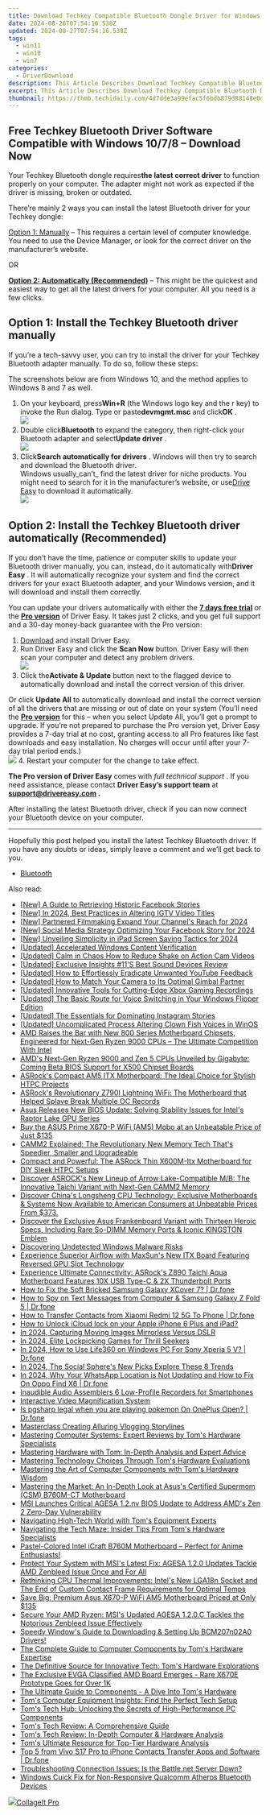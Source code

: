 ```yaml
---
title: Download Techkey Compatible Bluetooth Dongle Driver for Windows 11/7/8
date: 2024-08-26T07:54:16.538Z
updated: 2024-08-27T07:54:16.538Z
tags:
  - win11
  - win10
  - win7
categories:
  - DriverDownload
description: This Article Describes Download Techkey Compatible Bluetooth Dongle Driver for Windows 11/7/8
excerpt: This Article Describes Download Techkey Compatible Bluetooth Dongle Driver for Windows 11/7/8
thumbnail: https://thmb.techidaily.com/4d7dde3a99efac5f6bdb879d88148e0d5b48fb1025ad045c8786c79687920a30.jpg
---
```


## Free Techkey Bluetooth Driver Software Compatible with Windows 10/7/8 – Download Now

Your Techkey Bluetooth dongle requires**the latest correct driver** to function properly on your computer. The adapter might not work as expected if the driver is missing, broken or outdated.

 There’re mainly 2 ways you can install the latest Bluetooth driver for your Techkey dongle:

[Option 1: Manually](https://tools.techidaily.com/drivereasy/download/) – This requires a certain level of computer knowledge. You need to use the Device Manager, or look for the correct driver on the manufacturer’s website.

OR

[**Option 2: Automatically (Recommended)**](https://www.drivereasy.com/knowledge/download-techkey-bluetooth-adapter-driver-for-windows/#option2) – This might be the quickest and easiest way to get all the latest drivers for your computer. All you need is a few clicks.

## Option 1: Install the Techkey Bluetooth driver manually

 If you’re a tech-savvy user, you can try to install the driver for your Techkey Bluetooth adapter manually. To do so, follow these steps:

 The screenshots below are from Windows 10, and the method applies to Windows 8 and 7 as well.

1. On your keyboard, press**Win+R** (the Windows logo key and the r key) to invoke the Run dialog. Type or paste**devmgmt.msc** and click**OK** .  
![](https://images.drivereasy.com/wp-content/uploads/2020/12/devmgmt-msc-ok.jpg)
2. Double click**Bluetooth** to expand the category, then right-click your Bluetooth adapter and select**Update driver** .  
![](https://images.drivereasy.com/wp-content/uploads/2021/01/techkey-manually-1.jpg)
3. Click**Search automatically for drivers** . Windows will then try to search and download the Bluetooth driver.  
 Windows usually_can’t_ find the latest driver for niche products. You might need to search for it in the manufacturer’s website, or use[Drive Easy](https://tools.techidaily.com/drivereasy/download/) to download it automatically.  
![](https://images.drivereasy.com/wp-content/uploads/2021/01/techkey-manually-2.jpg)

## Option 2: Install the Techkey Bluetooth driver automatically (Recommended)

 If you don’t have the time, patience or computer skills to update your Bluetooth driver manually, you can, instead, do it automatically with**Driver Easy** . It will automatically recognize your system and find the correct drivers for your exact Bluetooth adapter, and your Windows version, and it will download and install them correctly.

 You can update your drivers automatically with either the [**7 days free trial**](https://tools.techidaily.com/drivereasy/download/) or the [**Pro version**](https://tools.techidaily.com/drivereasy/download/) of Driver Easy. It takes just 2 clicks, and you get full support and a 30-day money-back guarantee with the Pro version:

1. [Download](https://tools.techidaily.com/drivereasy/download/) and install Driver Easy.
2. Run Driver Easy and click the **Scan Now** button. Driver Easy will then scan your computer and detect any problem drivers.  
![](https://www.drivereasy.com/wp-content/uploads/2021/05/de-scan-6.1.png)
3. Click the**Activate & Update** button next to the flagged device to automatically download and install the correct version of this driver.  

 Or click **Update All** to automatically download and install the correct version of all the drivers that are missing or out of date on your system (You’ll need the **[Pro version](https://tools.techidaily.com/drivereasy/download/)**  for this – when you select Update All, you’ll get a prompt to upgrade. If you’re not prepared to purchase the Pro version yet, Driver Easy provides a 7-day trial at no cost, granting access to all Pro features like fast downloads and easy installation. No charges will occur until after your 7-day trial period ends.)  
![](https://www.drivereasy.com/wp-content/uploads/2021/01/Realtek-Bluetooth-5.0-Adapter.png)
4. Restart your computer for the change to take effect.

**The Pro version of Driver Easy** comes with _full technical support_ . If you need assistance, please contact **Driver Easy’s support team** at **[support@drivereasy.com](https://tools.techidaily.com/drivereasy/download/) .**

 After installing the latest Bluetooth driver, check if you can now connect your Bluetooth device on your computer.

---

 Hopefully this post helped you install the latest Techkey Bluetooth driver. If you have any doubts or ideas, simply leave a comment and we’ll get back to you.

* [Bluetooth](https://tools.techidaily.com/drivereasy/download/)

<ins class="adsbygoogle"
     style="display:block"
     data-ad-format="autorelaxed"
     data-ad-client="ca-pub-7571918770474297"
     data-ad-slot="1223367746"></ins>



<ins class="adsbygoogle"
     style="display:block"
     data-ad-client="ca-pub-7571918770474297"
     data-ad-slot="8358498916"
     data-ad-format="auto"
     data-full-width-responsive="true"></ins>

<span class="atpl-alsoreadstyle">Also read:</span>
<div><ul>
<li><a href="https://facebook-video-files.techidaily.com/new-a-guide-to-retrieving-historic-facebook-stories/"><u>[New] A Guide to Retrieving Historic Facebook Stories</u></a></li>
<li><a href="https://instagram-clips.techidaily.com/new-in-2024-best-practices-in-altering-igtv-video-titles/"><u>[New] In 2024, Best Practices in Altering IGTV Video Titles</u></a></li>
<li><a href="https://youtube-tips.techidaily.com/artnered-filmmaking-expand-your-channels-reach-for-2024/"><u>[New] Partnered Filmmaking  Expand Your Channel's Reach for 2024</u></a></li>
<li><a href="https://facebook-clips.techidaily.com/new-social-media-strategy-optimizing-your-facebook-story-for-2024/"><u>[New] Social Media Strategy  Optimizing Your Facebook Story for 2024</u></a></li>
<li><a href="https://on-screen-recording.techidaily.com/new-unveiling-simplicity-in-ipad-screen-saving-tactics-for-2024/"><u>[New] Unveiling Simplicity in iPad Screen Saving Tactics for 2024</u></a></li>
<li><a href="https://extra-lessons.techidaily.com/updated-accelerated-windows-content-verification/"><u>[Updated] Accelerated Windows Content Verification</u></a></li>
<li><a href="https://extra-resources.techidaily.com/updated-calm-in-chaos-how-to-reduce-shake-on-action-cam-videos/"><u>[Updated] Calm in Chaos  How to Reduce Shake on Action Cam Videos</u></a></li>
<li><a href="https://video-capture.techidaily.com/updated-exclusive-insights-11s-best-sound-devices-review/"><u>[Updated] Exclusive Insights  #11'S Best Sound Devices Review</u></a></li>
<li><a href="https://facebook-video-footage.techidaily.com/updated-how-to-effortlessly-eradicate-unwanted-youtube-feedback/"><u>[Updated] How to Effortlessly Eradicate Unwanted YouTube Feedback</u></a></li>
<li><a href="https://some-knowledge.techidaily.com/updated-how-to-match-your-camera-to-its-optimal-gimbal-partner/"><u>[Updated] How to Match Your Camera to Its Optimal Gimbal Partner</u></a></li>
<li><a href="https://screen-recording.techidaily.com/updated-innovative-tools-for-cutting-edge-xbox-gaming-recordings/"><u>[Updated] Innovative Tools for Cutting-Edge Xbox Gaming Recordings</u></a></li>
<li><a href="https://some-guidance.techidaily.com/updated-the-basic-route-for-voice-switching-in-your-windows-flipper-edition/"><u>[Updated] The Basic Route for Voice Switching in Your Windows Flipper Edition</u></a></li>
<li><a href="https://instagram-clips.techidaily.com/updated-the-essentials-for-dominating-instagram-stories/"><u>[Updated] The Essentials for Dominating Instagram Stories</u></a></li>
<li><a href="https://some-approaches.techidaily.com/updated-uncomplicated-process-altering-clown-fish-voices-in-winos/"><u>[Updated] Uncomplicated Process  Altering Clown Fish Voices in WinOS</u></a></li>
<li><a href="https://hardware-help.techidaily.com/amd-raises-the-bar-with-new-800-series-motherboard-chipsets-engineered-for-next-gen-ryzen-9000-cpus-the-ultimate-competition-with-intel/"><u>AMD Raises the Bar with New 800 Series Motherboard Chipsets, Engineered for Next-Gen Ryzen 9000 CPUs – The Ultimate Competition With Intel</u></a></li>
<li><a href="https://hardware-help.techidaily.com/amds-next-gen-ryzen-9000-and-zen-5-cpus-unveiled-by-gigabyte-coming-beta-bios-support-for-x500-chipset-boards/"><u>AMD's Next-Gen Ryzen 9000 and Zen 5 CPUs Unveiled by Gigabyte: Coming Beta BIOS Support for X500 Chipset Boards</u></a></li>
<li><a href="https://hardware-help.techidaily.com/asrocks-compact-am5-itx-motherboard-the-ideal-choice-for-stylish-htpc-projects/"><u>ASRock's Compact AM5 ITX Motherboard: The Ideal Choice for Stylish HTPC Projects</u></a></li>
<li><a href="https://hardware-help.techidaily.com/asrocks-revolutionary-z790i-lightning-wifi-the-motherboard-that-helped-splave-break-multiple-oc-records/"><u>ASRock's Revolutionary Z790I Lightning WiFi: The Motherboard that Helped Splave Break Multiple OC Records</u></a></li>
<li><a href="https://hardware-help.techidaily.com/asus-releases-new-bios-update-solving-stability-issues-for-intels-raptor-lake-gpu-series/"><u>Asus Releases New BIOS Update: Solving Stability Issues for Intel's Raptor Lake GPU Series</u></a></li>
<li><a href="https://hardware-help.techidaily.com/buy-the-asus-prime-x670-p-wifi-am5-mobo-at-an-unbeatable-price-of-just-135/"><u>Buy the ASUS Prime X670-P WiFi (AM5) Mobo at an Unbeatable Price of Just $135</u></a></li>
<li><a href="https://hardware-help.techidaily.com/camm2-explained-the-revolutionary-new-memory-tech-thats-speedier-smaller-and-upgradeable/"><u>CAMM2 Explained: The Revolutionary New Memory Tech That's Speedier, Smaller and Upgradeable</u></a></li>
<li><a href="https://hardware-help.techidaily.com/compact-and-powerful-the-asrock-thin-x600m-itx-motherboard-for-diy-sleek-htpc-setups/"><u>Compact and Powerful: The ASRock Thin X600M-Itx Motherboard for DIY Sleek HTPC Setups</u></a></li>
<li><a href="https://hardware-help.techidaily.com/discover-asrocks-new-lineup-of-arrow-lake-compatible-mb-the-innovative-taichi-variant-with-next-gen-camm2-memory/"><u>Discover ASROCK's New Lineup of Arrow Lake-Compatible M/B: The Innovative Taichi Variant with Next-Gen CAMM2 Memory</u></a></li>
<li><a href="https://hardware-help.techidaily.com/discover-chinas-longsheng-cpu-technology-exclusive-motherboards-and-systems-now-available-to-american-consumers-at-unbeatable-prices-from-373/"><u>Discover China's Longsheng CPU Technology: Exclusive Motherboards & Systems Now Available to American Consumers at Unbeatable Prices From $373.</u></a></li>
<li><a href="https://hardware-help.techidaily.com/discover-the-exclusive-asus-frankenboard-variant-with-thirteen-heroic-specs-including-rare-so-dimm-memory-ports-and-iconic-kingston-emblem/"><u>Discover the Exclusive Asus Frankenboard Variant with Thirteen Heroic Specs, Including Rare So-DIMM Memory Ports & Iconic KINGSTON Emblem</u></a></li>
<li><a href="https://win11.techidaily.com/discovering-undetected-windows-malware-risks/"><u>Discovering Undetected Windows Malware Risks</u></a></li>
<li><a href="https://hardware-help.techidaily.com/experience-superior-airflow-with-maxsuns-new-itx-board-featuring-reversed-gpu-slot-technology/"><u>Experience Superior Airflow with MaxSun's New ITX Board Featuring Reversed GPU Slot Technology</u></a></li>
<li><a href="https://hardware-help.techidaily.com/experience-ultimate-connectivity-asrocks-z890-taichi-aqua-motherboard-features-10x-usb-type-c-and-2x-thunderbolt-ports/"><u>Experience Ultimate Connectivity: ASRock's Z890 Taichi Aqua Motherboard Features 10X USB Type-C & 2X Thunderbolt Ports</u></a></li>
<li><a href="https://howto.techidaily.com/how-to-fix-the-soft-bricked-samsung-galaxy-xcover-7-drfone-by-drfone-fix-android-problems-fix-android-problems/"><u>How to Fix the Soft Bricked Samsung Galaxy XCover 7? | Dr.fone</u></a></li>
<li><a href="https://android-location-track.techidaily.com/how-to-spy-on-text-messages-from-computer-and-samsung-galaxy-z-fold-5-drfone-by-drfone-virtual-android/"><u>How to Spy on Text Messages from Computer & Samsung Galaxy Z Fold 5 | Dr.fone</u></a></li>
<li><a href="https://blog-min.techidaily.com/how-to-transfer-contacts-from-xiaomi-redmi-12-5g-to-phone-drfone-by-drfone-transfer-from-android-transfer-from-android/"><u>How to Transfer Contacts from Xiaomi Redmi 12 5G To Phone | Dr.fone</u></a></li>
<li><a href="https://activate-lock.techidaily.com/how-to-unlock-icloud-lock-on-your-apple-iphone-6-plus-and-ipad-by-drfone-ios/"><u>How to Unlock iCloud lock on your Apple iPhone 6 Plus and iPad?</u></a></li>
<li><a href="https://youtube-videos.techidaily.com/in-2024-capturing-moving-images-mirrorless-versus-dslr/"><u>In 2024, Capturing Moving Images  Mirrorless Versus DSLR</u></a></li>
<li><a href="https://screen-sharing-recording.techidaily.com/in-2024-elite-lockpicking-games-for-thrill-seekers/"><u>In 2024, Elite Lockpicking Games for Thrill Seekers</u></a></li>
<li><a href="https://phone-solutions.techidaily.com/in-2024-how-to-use-life360-on-windows-pc-for-sony-xperia-5-v-drfone-by-drfone-virtual-android/"><u>In 2024, How to Use Life360 on Windows PC For Sony Xperia 5 V? | Dr.fone</u></a></li>
<li><a href="https://facebook-clips.techidaily.com/in-2024-the-social-spheres-new-picks-explore-these-8-trends/"><u>In 2024, The Social Sphere's New Picks  Explore These 8 Trends</u></a></li>
<li><a href="https://location-social.techidaily.com/in-2024-why-your-whatsapp-location-is-not-updating-and-how-to-fix-on-oppo-find-x6-drfone-by-drfone-virtual-android/"><u>In 2024, Why Your WhatsApp Location is Not Updating and How to Fix On Oppo Find X6 | Dr.fone</u></a></li>
<li><a href="https://visual-screen-recording.techidaily.com/inaudible-audio-assemblers-6-low-profile-recorders-for-smartphones/"><u>Inaudible Audio Assemblers  6 Low-Profile Recorders for Smartphones</u></a></li>
<li><a href="https://extra-information.techidaily.com/interactive-video-magnification-system/"><u>Interactive Video Magnification System</u></a></li>
<li><a href="https://fake-location.techidaily.com/is-pgsharp-legal-when-you-are-playing-pokemon-on-oneplus-open-drfone-by-drfone-virtual-android/"><u>Is pgsharp legal when you are playing pokemon On OnePlus Open? | Dr.fone</u></a></li>
<li><a href="https://extra-lessons.techidaily.com/masterclass-creating-alluring-vlogging-storylines/"><u>Masterclass  Creating Alluring Vlogging Storylines</u></a></li>
<li><a href="https://hardware-help.techidaily.com/mastering-computer-systems-expert-reviews-by-toms-hardware-specialists/"><u>Mastering Computer Systems: Expert Reviews by Tom's Hardware Specialists</u></a></li>
<li><a href="https://hardware-help.techidaily.com/mastering-hardware-with-tom-in-depth-analysis-and-expert-advice/"><u>Mastering Hardware with Tom: In-Depth Analysis and Expert Advice</u></a></li>
<li><a href="https://hardware-help.techidaily.com/mastering-technology-choices-through-toms-hardware-evaluations/"><u>Mastering Technology Choices Through Tom's Hardware Evaluations</u></a></li>
<li><a href="https://hardware-help.techidaily.com/mastering-the-art-of-computer-components-with-toms-hardware-wisdom/"><u>Mastering the Art of Computer Components with Tom's Hardware Wisdom</u></a></li>
<li><a href="https://hardware-help.techidaily.com/mastering-the-market-an-in-depth-look-at-asuss-certified-supermom-csm-b760m-ct-motherboard/"><u>Mastering the Market: An In-Depth Look at Asus's Certified Supermom (CSM) B760M-CT Motherboard</u></a></li>
<li><a href="https://hardware-help.techidaily.com/msi-launches-critical-agesa-12nv-bios-update-to-address-amds-zen-2-zero-day-vulnerability/"><u>MSI Launches Critical AGESA 1.2.nv BIOS Update to Address AMD's Zen 2 Zero-Day Vulnerability</u></a></li>
<li><a href="https://hardware-help.techidaily.com/navigating-high-tech-world-with-toms-equipment-experts/"><u>Navigating High-Tech World with Tom's Equipment Experts</u></a></li>
<li><a href="https://hardware-help.techidaily.com/navigating-the-tech-maze-insider-tips-from-toms-hardware-specialists/"><u>Navigating the Tech Maze: Insider Tips From Tom's Hardware Specialists</u></a></li>
<li><a href="https://hardware-help.techidaily.com/pastel-colored-intel-icraft-b760m-motherboard-perfect-for-anime-enthusiasts/"><u>Pastel-Colored Intel iCraft B760M Motherboard – Perfect for Anime Enthusiasts!</u></a></li>
<li><a href="https://hardware-help.techidaily.com/protect-your-system-with-msis-latest-fix-agesa-120-updates-tackle-amd-zenbleed-issue-once-and-for-all/"><u>Protect Your System with MSI's Latest Fix: AGESA 1.2.0 Updates Tackle AMD Zenbleed Issue Once and For All</u></a></li>
<li><a href="https://hardware-help.techidaily.com/rethinking-cpu-thermal-improvements-intels-new-lga18n-socket-and-the-end-of-custom-contact-frame-requirements-for-optimal-temps/"><u>Rethinking CPU Thermal Improvements: Intel's New LGA18n Socket and The End of Custom Contact Frame Requirements for Optimal Temps</u></a></li>
<li><a href="https://hardware-help.techidaily.com/save-big-premium-asus-x670-p-wifi-am5-motherboard-priced-at-only-135/"><u>Save Big: Premium Asus X670-P WiFi AM5 Motherboard Priced at Only $135</u></a></li>
<li><a href="https://hardware-help.techidaily.com/secure-your-amd-ryzen-msis-updated-agesa-120c-tackles-the-notorious-zenbleed-issue-effectively/"><u>Secure Your AMD Ryzen: MSI's Updated AGESA 1.2.0.C Tackles the Notorious Zenbleed Issue Effectively</u></a></li>
<li><a href="https://driver-download.techidaily.com/speedy-windows-guide-to-downloading-and-setting-up-bcm207n02a0-drivers/"><u>Speedy Window's Guide to Downloading & Setting Up BCM207n02A0 Drivers!</u></a></li>
<li><a href="https://hardware-help.techidaily.com/the-complete-guide-to-computer-components-by-toms-hardware-expertise/"><u>The Complete Guide to Computer Components by Tom's Hardware Expertise</u></a></li>
<li><a href="https://hardware-help.techidaily.com/the-definitive-source-for-innovative-tech-toms-hardware-explorations/"><u>The Definitive Source for Innovative Tech: Tom's Hardware Explorations</u></a></li>
<li><a href="https://hardware-help.techidaily.com/the-exclusive-evga-classified-amd-board-emerges-rare-x670e-prototype-goes-for-over-1k/"><u>The Exclusive EVGA Classified AMD Board Emerges - Rare X670E Prototype Goes for Over 1K</u></a></li>
<li><a href="https://hardware-help.techidaily.com/the-ultimate-guide-to-components-a-dive-into-toms-hardware/"><u>The Ultimate Guide to Components - A Dive Into Tom's Hardware</u></a></li>
<li><a href="https://hardware-help.techidaily.com/toms-computer-equipment-insights-find-the-perfect-tech-setup/"><u>Tom's Computer Equipment Insights: Find the Perfect Tech Setup</u></a></li>
<li><a href="https://hardware-help.techidaily.com/toms-tech-hub-unlocking-the-secrets-of-high-performance-pc-components/"><u>Tom's Tech Hub: Unlocking the Secrets of High-Performance PC Components</u></a></li>
<li><a href="https://hardware-help.techidaily.com/toms-tech-review-a-comprehensive-guide/"><u>Tom's Tech Review: A Comprehensive Guide</u></a></li>
<li><a href="https://hardware-help.techidaily.com/toms-tech-review-in-depth-computer-and-hardware-analysis/"><u>Tom's Tech Review: In-Depth Computer & Hardware Analysis</u></a></li>
<li><a href="https://hardware-help.techidaily.com/toms-ultimate-resource-for-top-tier-hardware-analysis/"><u>Tom's Ultimate Resource for Top-Tier Hardware Analysis</u></a></li>
<li><a href="https://android-transfer.techidaily.com/top-5-from-vivo-s17-pro-to-iphone-contacts-transfer-apps-and-software-drfone-by-drfone-transfer-from-android-transfer-from-android/"><u>Top 5 from Vivo S17 Pro to iPhone Contacts Transfer Apps and Software | Dr.fone</u></a></li>
<li><a href="https://technical-tips.techidaily.com/troubleshooting-connection-issues-is-the-battlenet-server-down/"><u>Troubleshooting Connection Issues: Is the Battle.net Server Down?</u></a></li>
<li><a href="https://driver-error.techidaily.com/windows-cuick-fix-for-non-responsive-qualcomm-atheros-bluetooth-devices/"><u>Windows Cuick Fix for Non-Responsive Qualcomm Atheros Bluetooth Devices</u></a></li>
</ul></div>

<!-- affiliate ads begin -->
<a href="https://secure.2checkout.com/order/checkout.php?PRODS=4530091&QTY=1&AFFILIATE=108875&CART=1"><img src="https://www.pearlmountainsoft.com/n_img/product/cit_win/banScrn.jpg" border="0">CollageIt Pro</a>
<!-- affiliate ads end -->